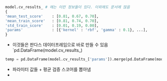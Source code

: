 ```python
model.cv_results_ # 에는 이런 정보들이 있다. 이외에도 문서에 많음
{
'mean_test_score'    : [0.81, 0.67, 0.70],
'mean_train_score'   : [0.81, 0.74, 0.70],
'std_train_score'    : [0.01, 0.19, 0.00],
'params'             : [{'kernel' : 'rbf', 'gamma' : 0.1}, ...],
}
```

- 이것들은 판다스 데이터프레임으로 바로 만들 수 있음 `pd.DataFrame(model.cv_results_)
```python
temp = pd.DataFrame(model.cv_results_['params']).merge(pd.DataFrame(model.cv_results_																 ['mean_test_score'], columns = ['mean_test_score']), left_index = True, right_index = True)
```
- 파라미터 값들 + 평균 검증 스코어를 뽑아냄
- 